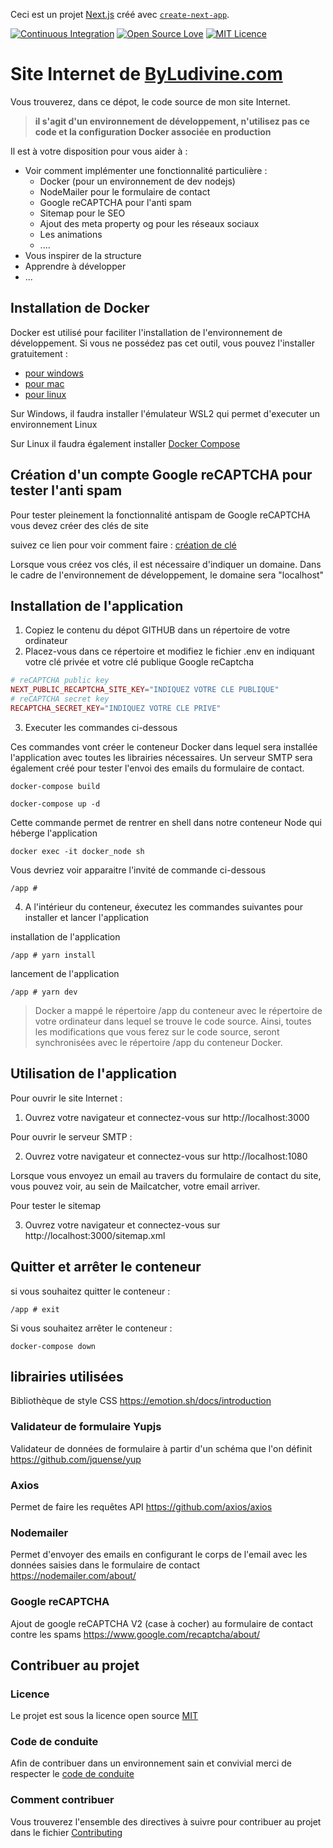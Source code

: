 Ceci est un projet [Next.js](https://nextjs.org/) créé avec [`create-next-app`](https://github.com/vercel/next.js/tree/canary/packages/create-next-app).

[![Continuous Integration](https://github.com/ludibel/ByLudivine_public/actions/workflows/CI.yml/badge.svg)](https://github.com/ludibel/ByLudivine_public/actions/workflows/CI.yml)
[![Open Source Love](https://badges.frapsoft.com/os/v1/open-source.svg?v=103)](https://github.com/ellerbrock/open-source-badges/)
[![MIT Licence](https://badges.frapsoft.com/os/mit/mit.svg?v=103)](https://opensource.org/licenses/mit-license.php)

# Site Internet de [ByLudivine.com](https://www.byludivine.com)

Vous trouverez, dans ce dépot, le code source de mon site Internet.

> **il s'agit d'un environnement de développement, n'utilisez pas ce code et la configuration Docker associée en production**

Il est à votre disposition pour vous aider à :

- Voir comment implémenter une fonctionnalité particulière :
  - Docker (pour un environnement de dev nodejs)
  - NodeMailer pour le formulaire de contact
  - Google reCAPTCHA pour l'anti spam
  - Sitemap pour le SEO
  - Ajout des meta property og pour les réseaux sociaux
  - Les animations
  - ....
- Vous inspirer de la structure
- Apprendre à développer
- ...

## Installation de Docker

Docker est utilisé pour faciliter l'installation de l'environnement de développement.
Si vous ne possédez pas cet outil, vous pouvez l'installer gratuitement :

- [pour windows](https://docs.docker.com/desktop/windows/install/)
- [pour mac](https://docs.docker.com/desktop/mac/install/)
- [pour linux](https://docs.docker.com/engine/install/ubuntu/)

Sur Windows, il faudra installer l'émulateur WSL2 qui permet d'executer un environnement Linux

Sur Linux il faudra également installer [Docker Compose](https://docs.docker.com/compose/install/)

## Création d'un compte Google reCAPTCHA pour tester l'anti spam

Pour tester pleinement la fonctionnalité antispam de Google reCAPTCHA vous devez créer des clés de site

suivez ce lien pour voir comment faire : [création de clé](https://cloud.google.com/recaptcha-enterprise/docs/create-key?hl=fr)

Lorsque vous créez vos clés, il est nécessaire d'indiquer un domaine. Dans le cadre de l'environnement de développement, le domaine sera "localhost"

## Installation de l'application

1. Copiez le contenu du dépot GITHUB dans un répertoire de votre ordinateur
2. Placez-vous dans ce répertoire et modifiez le fichier .env en indiquant votre clé privée et votre clé publique Google reCaptcha

```php
# reCAPTCHA public key
NEXT_PUBLIC_RECAPTCHA_SITE_KEY="INDIQUEZ VOTRE CLE PUBLIQUE"
# reCAPTCHA secret key
RECAPTCHA_SECRET_KEY="INDIQUEZ VOTRE CLE PRIVE"
```

3. Executer les commandes ci-dessous

Ces commandes vont créer le conteneur Docker dans lequel sera installée l'application avec toutes les librairies nécessaires. Un serveur SMTP sera également créé pour tester l'envoi des emails du formulaire de contact.

```
docker-compose build
```

```
docker-compose up -d
```

Cette commande permet de rentrer en shell dans notre conteneur Node qui héberge l'application

```
docker exec -it docker_node sh
```

Vous devriez voir apparaitre l'invité de commande ci-dessous

```
/app #
```

4. A l'intérieur du conteneur, éxecutez les commandes suivantes pour installer et lancer l'application

installation de l'application

```
/app # yarn install
```

lancement de l'application

```
/app # yarn dev
```

> Docker a mappé le répertoire /app du conteneur avec le répertoire de votre ordinateur dans lequel se trouve le code source. Ainsi, toutes les modifications que vous ferez sur le code source, seront synchronisées avec le répertoire /app du conteneur Docker.

## Utilisation de l'application

Pour ouvrir le site Internet :

1. Ouvrez votre navigateur et connectez-vous sur http://localhost:3000

Pour ouvrir le serveur SMTP :

2. Ouvrez votre navigateur et connectez-vous sur http://localhost:1080

Lorsque vous envoyez un email au travers du formulaire de contact du site, vous pouvez voir, au sein de Mailcatcher, votre email arriver.

Pour tester le sitemap

3. Ouvrez votre navigateur et connectez-vous sur http://localhost:3000/sitemap.xml

## Quitter et arrêter le conteneur

si vous souhaitez quitter le conteneur :

```
/app # exit
```

Si vous souhaitez arrêter le conteneur :

```
docker-compose down
```

## librairies utilisées

Bibliothèque de style CSS
https://emotion.sh/docs/introduction

### Validateur de formulaire Yupjs

Validateur de données de formulaire à partir d'un schéma que l'on définit
https://github.com/jquense/yup

### Axios

Permet de faire les requêtes API
https://github.com/axios/axios

### Nodemailer

Permet d'envoyer des emails en configurant le corps de l'email avec les données saisies dans le formulaire de contact
https://nodemailer.com/about/

### Google reCAPTCHA

Ajout de google reCAPTCHA V2 (case à cocher) au formulaire de contact contre les spams
https://www.google.com/recaptcha/about/

## Contribuer au projet

### Licence

Le projet est sous la licence open source [MIT](LICENSE.md)

### Code de conduite

Afin de contribuer dans un environnement sain et convivial merci de respecter le [code de conduite](CODE_OF_CONDUCT.md)

### Comment contribuer

Vous trouverez l'ensemble des directives à suivre pour contribuer au projet dans le fichier [Contributing](CONTRIBUTING.md)
